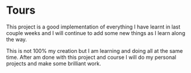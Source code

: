 # Tours
This project is a good implementation of everything I have learnt in last couple weeks and I will continue to add some new things as I learn along the way. 

This is not 100% my creation but I am learning and doing all at the same time.
After am done with this project and course I will do my personal projects and make some brilliant work.
